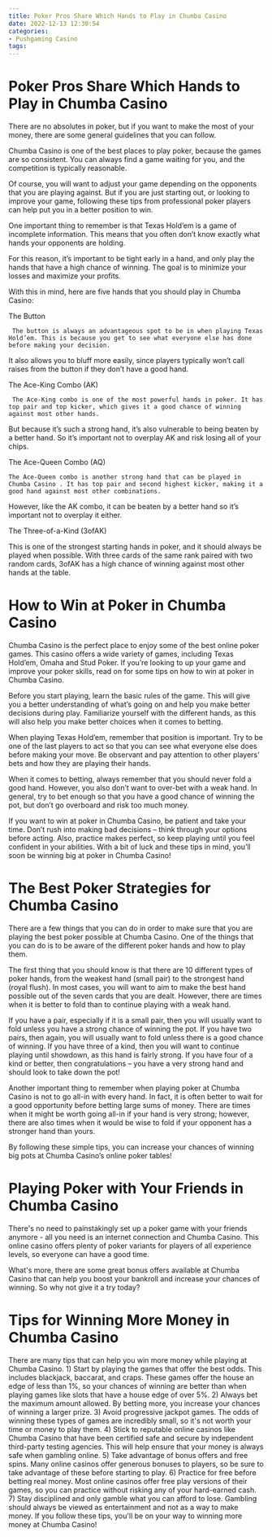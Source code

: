 ```yaml
---
title: Poker Pros Share Which Hands to Play in Chumba Casino
date: 2022-12-13 12:30:54
categories:
- Pushgaming Casino
tags:
---
```



#  Poker Pros Share Which Hands to Play in Chumba Casino

There are no absolutes in poker, but if you want to make the most of your money, there are some general guidelines that you can follow.

Chumba Casino is one of the best places to play poker, because the games are so consistent. You can always find a game waiting for you, and the competition is typically reasonable.

Of course, you will want to adjust your game depending on the opponents that you are playing against. But if you are just starting out, or looking to improve your game, following these tips from professional poker players can help put you in a better position to win.

One important thing to remember is that Texas Hold’em is a game of incomplete information. This means that you often don’t know exactly what hands your opponents are holding.

For this reason, it’s important to be tight early in a hand, and only play the hands that have a high chance of winning. The goal is to minimize your losses and maximize your profits.

With this in mind, here are five hands that you should play in Chumba Casino:




The Button

     The button is always an advantageous spot to be in when playing Texas Hold’em. This is because you get to see what everyone else has done before making your decision. 
It also allows you to bluff more easily, since players typically won’t call raises from the button if they don’t have a good hand.

The Ace-King Combo (AK)

     The Ace-King combo is one of the most powerful hands in poker. It has top pair and top kicker, which gives it a good chance of winning against most other hands. 
But because it’s such a strong hand, it’s also vulnerable to being beaten by a better hand. So it’s important not to overplay AK and risk losing all of your chips.

The Ace-Queen Combo (AQ)

    The Ace-Queen combo is another strong hand that can be played in Chumba Casino . It has top pair and second highest kicker, making it a good hand against most other combinations. 
However, like the AK combo, it can be beaten by a better hand so it’s important not to overplay it either.

The Three-of-a-Kind (3ofAK)

  This is one of the strongest starting hands in poker, and it should always be played when possible. With three cards of the same rank paired with two random cards, 3ofAK has a high chance of winning against most other hands at the table.

#  How to Win at Poker in Chumba Casino 

Chumba Casino is the perfect place to enjoy some of the best online poker games. This casino offers a wide variety of games, including Texas Hold’em, Omaha and Stud Poker. If you’re looking to up your game and improve your poker skills, read on for some tips on how to win at poker in Chumba Casino.

Before you start playing, learn the basic rules of the game. This will give you a better understanding of what’s going on and help you make better decisions during play. Familiarize yourself with the different hands, as this will also help you make better choices when it comes to betting.

When playing Texas Hold’em, remember that position is important. Try to be one of the last players to act so that you can see what everyone else does before making your move. Be observant and pay attention to other players’ bets and how they are playing their hands.

When it comes to betting, always remember that you should never fold a good hand. However, you also don’t want to over-bet with a weak hand. In general, try to bet enough so that you have a good chance of winning the pot, but don’t go overboard and risk too much money.

If you want to win at poker in Chumba Casino, be patient and take your time. Don’t rush into making bad decisions – think through your options before acting. Also, practice makes perfect, so keep playing until you feel confident in your abilities. With a bit of luck and these tips in mind, you’ll soon be winning big at poker in Chumba Casino!

#  The Best Poker Strategies for Chumba Casino 
There are a few things that you can do in order to make sure that you are playing the best poker possible at Chumba Casino. One of the things that you can do is to be aware of the different poker hands and how to play them.

The first thing that you should know is that there are 10 different types of poker hands, from the weakest hand (small pair) to the strongest hand (royal flush). In most cases, you will want to aim to make the best hand possible out of the seven cards that you are dealt. However, there are times when it is better to fold than to continue playing with a weak hand.

If you have a pair, especially if it is a small pair, then you will usually want to fold unless you have a strong chance of winning the pot. If you have two pairs, then again, you will usually want to fold unless there is a good chance of winning. If you have three of a kind, then you will want to continue playing until showdown, as this hand is fairly strong. If you have four of a kind or better, then congratulations – you have a very strong hand and should look to take down the pot!

Another important thing to remember when playing poker at Chumba Casino is not to go all-in with every hand. In fact, it is often better to wait for a good opportunity before betting large sums of money. There are times when it might be worth going all-in if your hand is very strong; however, there are also times when it would be wise to fold if your opponent has a stronger hand than yours.

By following these simple tips, you can increase your chances of winning big pots at Chumba Casino’s online poker tables!

#  Playing Poker with Your Friends in Chumba Casino 

There's no need to painstakingly set up a poker game with your friends anymore - all you need is an internet connection and Chumba Casino. This online casino offers plenty of poker variants for players of all experience levels, so everyone can have a good time.

What's more, there are some great bonus offers available at Chumba Casino that can help you boost your bankroll and increase your chances of winning. So why not give it a try today?

#  Tips for Winning More Money in Chumba Casino

There are many tips that can help you win more money while playing at Chumba Casino. 1) Start by playing the games that offer the best odds. This includes blackjack, baccarat, and craps. These games offer the house an edge of less than 1%, so your chances of winning are better than when playing games like slots that have a house edge of over 5%. 2) Always bet the maximum amount allowed. By betting more, you increase your chances of winning a larger prize. 3) Avoid progressive jackpot games. The odds of winning these types of games are incredibly small, so it's not worth your time or money to play them. 4) Stick to reputable online casinos like Chumba Casino that have been certified safe and secure by independent third-party testing agencies. This will help ensure that your money is always safe when gambling online. 5) Take advantage of bonus offers and free spins. Many online casinos offer generous bonuses to players, so be sure to take advantage of these before starting to play. 6) Practice for free before betting real money. Most online casinos offer free play versions of their games, so you can practice without risking any of your hard-earned cash. 7) Stay disciplined and only gamble what you can afford to lose. Gambling should always be viewed as entertainment and not as a way to make money. If you follow these tips, you'll be on your way to winning more money at Chumba Casino!